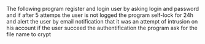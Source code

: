 The following program register and login user by asking login and password and if after 5 attemps the user is not logged the program self-lock for 24h and alert the user by email notification that it was an attempt of intrusion on his account
if the user succeed the authentification the program ask for the file name to crypt